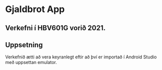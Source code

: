 # Gjaldbrot App

## Verkefni í HBV601G vorið 2021.

## Uppsetning
Verkefnið ætti að vera keyranlegt eftir að því er importað í Android Studio með uppsettan emulator.
